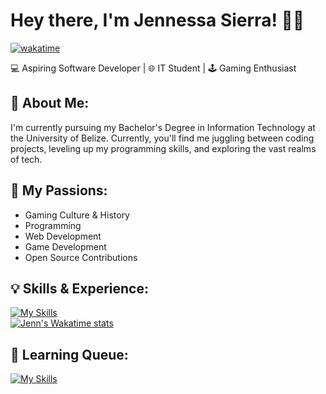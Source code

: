 # Hey there, I'm Jennessa Sierra! 👋🏽

[![wakatime](https://wakatime.com/badge/user/784f2cc4-fc95-4999-a214-1dcf7be5d55b.svg?color=36454f)](https://wakatime.com/@784f2cc4-fc95-4999-a214-1dcf7be5d55b)

💻 Aspiring Software Developer | 🌐 IT Student | 🕹️ Gaming Enthusiast

## 💭 About Me:

I'm currently pursuing my Bachelor's Degree in Information Technology at the University of Belize. Currently, you'll find me juggling between coding projects, leveling up my programming skills, and exploring the vast realms of tech.

## 🚀 My Passions:
- Gaming Culture & History
- Programming
- Web Development
- Game Development
- Open Source Contributions

## 💡 Skills & Experience:
[![My Skills](https://skillicons.dev/icons?i=cpp,html,css,js,postgres,git,md)](https://skillicons.dev)   
[![Jenn's Wakatime stats](https://github-readme-stats.vercel.app/api/wakatime?username=jennxsierra&theme=github_dark&langs_count=8&layout=compact)](https://wakatime.com/@jennxsierra)

## 🧾 Learning Queue:
[![My Skills](https://skillicons.dev/icons?i=cs,py,tailwind,react)](https://skillicons.dev)

